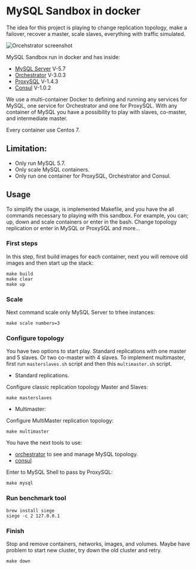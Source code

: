 # MySQL Sandbox in docker

The idea for this project is playing to change replication topology, make a
failover, recover a master, scale slaves, everything with traffic simulated.

![Orcehstrator screenshot](https://github.com/swapbyt3s/MySQLSandbox/raw/master/assets/orchestrator.png)

MySQL Sandbox run in docker and has inside:

- [MySQL Server](https://github.com/mysql/mysql-server) V-5.7
- [Orchestrator](https://github.com/github/orchestrator/) V-3.0.3
- [ProxySQL](https://github.com/sysown/proxysql) V-1.4.3
- [Consul](https://www.consul.io/intro/index.html) V-1.0.2

We use a multi-container Docker to defining and running any services for MySQL,
one service for Orchestrator and one for ProxySQL. With any container of MySQL
you have a possibility to play with slaves, co-master, and intermediate master.

Every container use Centos 7.

## Limitation:

- Only run MySQL 5.7.
- Only scale MySQL containers.
- Only run one container for ProxySQL, Orchestrator and Consul.

## Usage

To simplify the usage, is implemented Makefile, and you have the all commands
necessary to playing with this sandbox. For example, you can; up, down and scale
containers or enter in the bash. Change topology replication or enter in MySQL
or ProxySQL and more...

### First steps

In this step, first build images for each container, next you will remove old images
and then start up the stack:

```
make build
make clear
make up
```

### Scale

Next command scale only MySQL Server to trhee instances:

```
make scale numbers=3
```

### Configure topology

You have two options to start play. Standard replications with one master and 5
slaves. Or two co-master with 4 slaves. To implement multimaster, first run
`masterslaves.sh` script and then this `multimaster.sh` script.

- Standard replications.

Configure classic replication topology Master and Slaves:

```
make masterslaves
```

- Multimaster:

Configure MultiMaster replication topology:

```
make multimaster
```

You have the next tools to use:

- [orchestrator](http://127.0.0.1:3000/) to see and manage MySQL topology.
- [consul](http://127.0.0.1:8500/ui/)

Enter to MySQL Shell to pass by ProxySQL:

```
make mysql
```

### Run benchmark tool

```
brew install siege
siege -c 2 127.0.0.1
```

### Finish

Stop and remove containers, networks, images, and volumes. Maybe have problem
to start new cluster, try down the old cluster and retry.

```
make down
```
